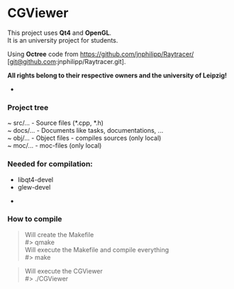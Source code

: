 CGViewer
========

This project uses **Qt4** and **OpenGL**.  
It is an university project for students.  

Using **Octree** code from https://github.com/jnphilipp/Raytracer/ [git@github.com:jnphilipp/Raytracer.git].

**All rights belong to their respective owners and the university of Leipzig!**

-

### Project tree
~ src/...   - Source files (*.cpp, *.h)  
~ docs/...  - Documents like tasks, documentations, ...  
~ obj/...   - Object files - compiles sources (only local)  
~ moc/...   - moc-files (only local)  

### Needed for compilation:

* libqt4-devel
* glew-devel

-

### How to compile

> Will create the Makefile  
 #> qmake  
> Will execute the Makefile and compile everything  
 #> make  

> Will execute the CGViewer  
 #> ./CGViewer  
